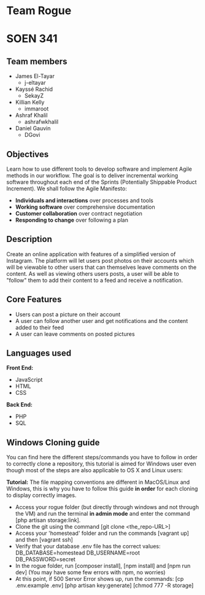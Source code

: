 # Team Rogue
# SOEN 341


## Team members
* James El-Tayar
  * j-eltayar
* Kayssé Rachid
  * SekayZ
* Killian Kelly
  * immaroot
* Ashraf Khalil
  * ashrafwkhalil
* Daniel Gauvin
  * DGovi

## Objectives
Learn how to use different tools to develop software and implement Agile methods in our workflow. The goal is to deliver incremental working software throughout each end of the Sprints (Potentially Shippable Product Increment). We shall follow the Agile Manifesto:
* __Individuals and interactions__ over processes and tools
* __Working software__ over comprehensive documentation
* __Customer collaboration__ over contract negotiation
* __Responding to change__ over following a plan

## Description
Create an online application with features of a simplified version of Instagram. The platform will let users post photos on their accounts which will be viewable to other users that can themselves leave comments on the content. As well as viewing others users posts, a user will be able to "follow" them to add their content to a feed and receive a notification.

## Core Features
* Users can post a picture on their account
* A user can follow another user and get notifications and the content added to their feed
* A user can leave comments on posted pictures

## Languages used
__Front End:__
* JavaScript
* HTML
* CSS

__Back End:__
* PHP
* SQL

## Windows Cloning guide

You can find here the different steps/commands you have to follow in order to correctly clone a repository,
this tutorial is aimed for Windows user even though most of the steps are also applicable to OS X and Linux users:

__Tutorial:__
The file mapping conventions are different in MacOS/Linux and Windows, this is why you have to follow this guide __in order__ for each cloning to display correctly images.

* Access your rogue folder (but directly through windows and not through the VM) and run the terminal __in admin mode__ and enter the command [php artisan storage:link].
* Clone the git using the command [git clone <the_repo-URL>]
* Access your 'homestead' folder and run the commands [vagrant up] and then [vagrant ssh]
* Verify that your database .env file has the correct values:
        DB_DATABASE=homestead
	DB_USERNAME=root
	DB_PASSWORD=secret
* In the rogue folder, run [composer install], [npm install] and [npm run dev] (You may have some few errors with npm, no worries)
* At this point, if 500 Servor Error shows up, run the commands: [cp .env.example .env] [php artisan key:generate] [chmod 777 -R  storage]


